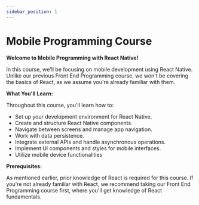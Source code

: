 ```yaml
---
sidebar_position: 1
---
```


# Mobile Programming Course

**Welcome to Mobile Programming with React Native!**

In this course, we'll be focusing on mobile development using React Native. Unlike our previous Front End Programming course, we won't be covering the basics of React, as we assume you're already familiar with them.

**What You'll Learn:**

Throughout this course, you'll learn how to:

- Set up your development environment for React Native.
- Create and structure React Native components.
- Navigate between screens and manage app navigation.
- Work with data persistence.
- Integrate external APIs and handle asynchronous operations.
- Implement UI components and styles for mobile interfaces.
- Utilize mobile device functionalities

**Prerequisites:**

As mentioned earlier, prior knowledge of React is required for this course. If you're not already familiar with React, we recommend taking our Front End Programming course first, where you'll get knowledge of React fundamentals.

